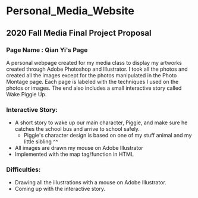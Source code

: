 # Personal_Media_Website
## 2020 Fall Media Final Project Proposal
### Page Name : Qian Yi's Page
A personal webpage created for my media class to display my artworks created through Adobe Photoshop and Illustrator. I took all the photos and created all the images except for the photos manipulated in the Photo Montage page. Each page is labeled with the techniques I used on the photos or images. The end also includes a small interactive story called Wake Piggie Up.

### Interactive Story:
   - A short story to wake up our main character, Piggie, and make sure he catches the school bus and arrive to school safely.
        - Piggie's character design is based on one of my stuff animal and my little sibling ^^
   - All images are drawn my mouse on Adobe Illustrator
   - Implemented with the map tag/function in HTML

### Difficulties:
  - Drawing all the illustrations with a mouse on Adobe Illustrator.
  - Coming up with the interactive story.

